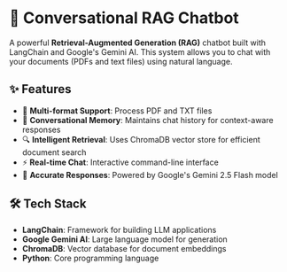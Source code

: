 # 🤖 Conversational RAG Chatbot

A powerful **Retrieval-Augmented Generation (RAG)** chatbot built with LangChain and Google's Gemini AI. This system allows you to chat with your documents (PDFs and text files) using natural language.

## ✨ Features

- 📄 **Multi-format Support**: Process PDF and TXT files
- 🧠 **Conversational Memory**: Maintains chat history for context-aware responses
- 🔍 **Intelligent Retrieval**: Uses ChromaDB vector store for efficient document search
- ⚡ **Real-time Chat**: Interactive command-line interface
- 🎯 **Accurate Responses**: Powered by Google's Gemini 2.5 Flash model

## 🛠️ Tech Stack

- **LangChain**: Framework for building LLM applications
- **Google Gemini AI**: Large language model for generation
- **ChromaDB**: Vector database for document embeddings
- **Python**: Core programming language

